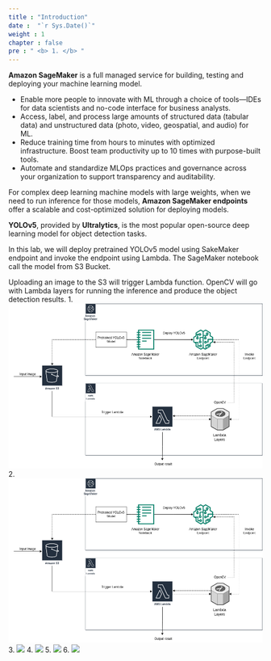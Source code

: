 ```yaml
---
title : "Introduction"
date :  "`r Sys.Date()`" 
weight : 1 
chapter : false
pre : " <b> 1. </b> "
---
```

**Amazon SageMaker** is a full managed service for building, testing and deploying your machine learning model.
 - Enable more people to innovate with ML through a choice of tools—IDEs for data scientists and no-code interface for business analysts.
 - Access, label, and process large amounts of structured data (tabular data) and unstructured data (photo, video, geospatial, and audio) for ML.
 - Reduce training time from hours to minutes with optimized infrastructure. Boost team productivity up to 10 times with purpose-built tools.
 - Automate and standardize MLOps practices and governance across your organization to support transparency and auditability.

For complex deep learning machine models with large weights, when we need to run inference for those models, **Amazon SageMaker endpoints** offer a scalable and cost-optimized solution for deploying models.

**YOLOv5**, provided by **Ultralytics**, is the most popular open-source deep learning model for object detection tasks.

In this lab, we will deploy pretrained YOLOv5 model using SakeMaker endpoint and invoke the endpoint using Lambda. The SageMaker notebook call the model from S3 Bucket.

Uploading an image to the S3 will trigger Lambda function. OpenCV will go with Lambda layers for running the inference and produce the object detection results.
1.
![](static/images/workshop-cicd.png)
2. 
![](/static/images/workshop-cicd.png)
3. 
![](/images/workshop-cicd.png)
4. 
![](images/workshop-cicd.png)
5. 
![](/workshop-cicd.png)
6.
![](workshop-cicd.png)




